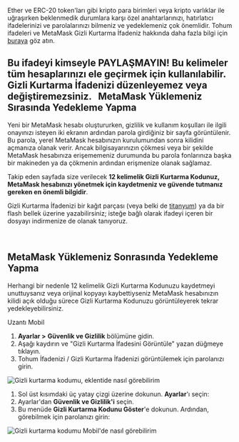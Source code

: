 Ether ve ERC-20 token'ları gibi kripto para birimleri veya kripto varlıklar ile uğraşırken beklenmedik durumlara karşı özel anahtarlarınızı, hatırlatıcı ifadelerinizi ve parolalarınızı bilmeniz ve yedeklemeniz çok önemlidir. Tohum ifadeleri ve MetaMask Gizli Kurtarma İfadeniz hakkında daha fazla bilgi için [buraya](https://support.metamask.io/hc/en-us/articles/4404722782107) göz atın.


**Bu ifadeyi kimseyle PAYLAŞMAYIN! Bu kelimeler tüm hesaplarınızı ele geçirmek için kullanılabilir. Gizli Kurtarma İfadenizi düzenleyemez veya değiştiremezsiniz.**
 
MetaMask Yüklemeniz Sırasında Yedekleme Yapma
---------------------------------------------


Yeni bir MetaMask hesabı oluştururken, gizlilik ve kullanım koşulları ile ilgili onayınızı isteyen iki ekranın ardından parola girdiğiniz bir sayfa görüntülenir. Bu parola, yerel MetaMask hesabınızın kurulumundan sonra kilidini açmanıza olanak verir. Ancak bilgisayarınızın çökmesi veya bir şekilde MetaMask hesabınıza erişememeniz durumunda bu parola fonlarınıza başka bir makineden ya da çökmenin ardından erişmenize olanak sağlamaz.


Takip eden sayfada size verilecek **12 kelimelik Gizli Kurtarma Kodunuz, MetaMask hesabınızı yönetmek için kaydetmeniz ve güvende tutmanız gereken en önemli bilgidir**.


Gizli Kurtarma İfadenizi bir kağıt parçası (veya belki de [titanyum](https://www.toughgadget.com/bitcoin-crypto-metal-recovery-seed-wallets/)) ya da bir flash bellek üzerine yazabilirsiniz; isteğe bağlı olarak ifadeyi içeren bir dosyayı indirmenize de olanak tanıyoruz.


 


MetaMask Yüklemeniz Sonrasında Yedekleme Yapma
----------------------------------------------


Herhangi bir nedenle 12 kelimelik Gizli Kurtarma Kodunuzu kaydetmeyi unuttuysanız veya orijinal kopyayı kaybettiyseniz MetaMask hesabınızın kilidi açık olduğu sürece Gizli Kurtarma Kodunuzu görüntüleyerek tekrar yedekleyebilirsiniz. 




Uzantı Mobil


1. **Ayarlar >** **Güvenlik ve Gizlilik** bölümüne gidin.
2. Aşağı kaydırın ve "Gizli Kurtarma İfadesini Görüntüle" yazan düğmeye tıklayın.
3. Tohum İfadenizi / Gizli Kurtarma İfadenizi görüntülemek için parolanızı girin.


![Gizli kurtarma kodumu, eklentide nasıl görebilirim](https://support.metamask.io/hc/article_attachments/9541233181083)




1. Sol üst kısımdaki üç yatay çizgi üzerine dokunun. **Ayarlar**'ı seçin:
2. Ayarlar'dan **Güvenlik ve Gizlilik'i** seçin.
3. Bu menüde **Gizli Kurtarma Kodunu Göster**'e dokunun. Ardından, görebilmek için parolanızı girin:


![Gizli kurtarma kodumu Mobil'de nasıl görebilirim](https://support.metamask.io/hc/article_attachments/9542309263515)




 

